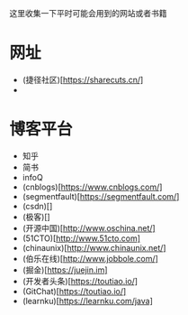 这里收集一下平时可能会用到的网站或者书籍


# 网址
-   (捷径社区)[https://sharecuts.cn/]
-   



# 博客平台
-   知乎
-   简书
-   infoQ
-   (cnblogs)[https://www.cnblogs.com/]
-   (segmentfault)[https://segmentfault.com/]
-   (csdn)[]
-   (极客)[]
-   (开源中国)[http://www.oschina.net/]
-   (51CTO)[http://www.51cto.com]
-   (chinaunix)[http://www.chinaunix.net/]
-   (伯乐在线)[http://www.jobbole.com/]
-   (掘金)[https://juejin.im]
-   (开发者头条)[https://toutiao.io/]
-   (GitChat)[https://toutiao.io/]
-   (learnku)[https://learnku.com/java]